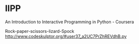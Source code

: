 IIPP
====

An Introduction to Interactive Programming in Python - Coursera

Rock-paper-scissors-lizard-Spock
http://www.codeskulptor.org/#user37_a2UC7PrZhREVdhB.py
